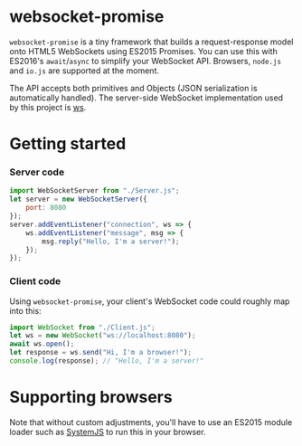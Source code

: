 # websocket-promise
`websocket-promise` is a tiny framework that builds a request-response model onto HTML5 WebSockets using ES2015 Promises. You can use this with ES2016's `await`/`async` to simplify your WebSocket API. Browsers, `node.js` and `io.js` are supported at the moment.

The API accepts both primitives and Objects (JSON serialization is automatically handled). The server-side WebSocket implementation used by this project is [ws](https://github.com/websockets/ws).
# Getting started
### Server code
```js
import WebSocketServer from "./Server.js";
let server = new WebSocketServer({
	port: 8080
});
server.addEventListener("connection", ws => {
	ws.addEventListener("message", msg => {
		msg.reply("Hello, I'm a server!");
	});
});
```
### Client code
Using `websocket-promise`, your client's WebSocket code could roughly map into this:
```js
import WebSocket from "./Client.js";
let ws = new WebSocket("ws://localhost:8080");
await ws.open();
let response = ws.send("Hi, I'm a browser!");
console.log(response); // "Hello, I'm a server!"
```
# Supporting browsers
Note that without custom adjustments, you'll have to use an ES2015 module loader such as [SystemJS](https://github.com/systemjs/systemjs) to run this in your browser.